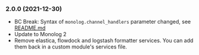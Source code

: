 ### 2.0.0 (2021-12-30)

  * BC Break: Syntax of `monolog.channel_handlers` parameter changed, see [README.md](README.md)
  * Update to Monolog 2
  * Remove elastica, flowdock and logstash formatter services. You can add them
    back in a custom module's services file.
